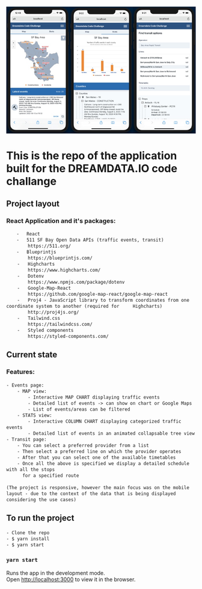 ![Mobile view of the application](dreamdata-app-mobile-view.jpg)

# This is the repo of the application built for the DREAMDATA.IO code challange

## Project layout
### React Application and it's packages:
        ⁃	React
        ⁃	511 SF Bay Open Data APIs (traffic events, transit)
            https://511.org/
        ⁃	Blueprintjs
            https://blueprintjs.com/
        -   Highcharts
            https://www.highcharts.com/
        -   Dotenv
            https://www.npmjs.com/package/dotenv
        -   Google-Map-React
            https://github.com/google-map-react/google-map-react
        -   Proj4 - JavaScript library to transform coordinates from one coordinate system to another (required for     Highcharts)
            http://proj4js.org/
        -   Tailwind.css
            https://tailwindcss.com/
        -   Styled components
            https://styled-components.com/


## Current state
### Features:

    - Events page:
        - MAP view:
            - Interactive MAP CHART displaying traffic events
            - Detailed list of events -> can show on chart or Google Maps
            - List of events/areas can be filtered
        - STATS view:
            - Interactive COLUMN CHART displaying categorized traffic events
            - Detailed list of events in an animated collapsable tree view
    - Transit page:
        - You can select a preferred provider from a list
        - Then select a preferred line on which the provider operates
        - After that you can select one of the available timetables
        - Once all the above is specified we display a detailed schedule with all the stops
          for a specified route
    
    (The project is responsive, however the main focus was on the mobile layout - due to the context of the data that is being displayed considering the use cases)


## To run the project

    - Clone the repo
    - $ yarn install
    - $ yarn start


### `yarn start`

Runs the app in the development mode.<br />
Open [http://localhost:3000](http://localhost:3000) to view it in the browser.